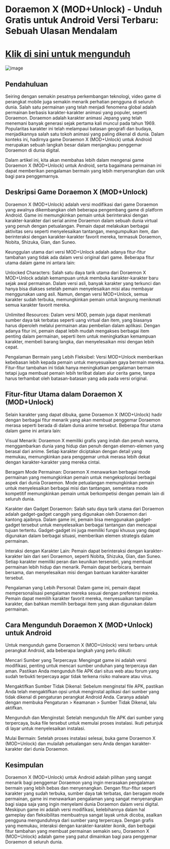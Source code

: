 # Doraemon X (MOD+Unlock) - Unduh Gratis untuk Android Versi Terbaru: Sebuah Ulasan Mendalam

# [Klik di sini untuk mengunduh](https://spoo.me/nsKjlL)

![image](https://github.com/user-attachments/assets/66a948e3-e5bc-402c-8255-3f211ba1c6f1)

## Pendahuluan

Seiring dengan semakin pesatnya perkembangan teknologi, video game di perangkat mobile juga semakin menarik perhatian pengguna di seluruh dunia. Salah satu permainan yang telah menjadi fenomena global adalah permainan berbasis karakter-karakter animasi yang populer, seperti Doraemon. Doraemon adalah karakter animasi Jepang yang telah menemani banyak generasi sejak pertama kali muncul pada tahun 1969. Popularitas karakter ini telah melampaui batasan geografi dan budaya, menjadikannya salah satu tokoh animasi yang paling dikenal di dunia. Dalam konteks ini, hadirnya game Doraemon X (MOD+Unlock) untuk Android merupakan sebuah langkah besar dalam menjangkau penggemar Doraemon di dunia digital.

Dalam artikel ini, kita akan membahas lebih dalam mengenai game Doraemon X (MOD+Unlock) untuk Android, serta bagaimana permainan ini dapat memberikan pengalaman bermain yang lebih menyenangkan dan unik bagi para penggemarnya.

## Deskripsi Game Doraemon X (MOD+Unlock)

Doraemon X (MOD+Unlock) adalah versi modifikasi dari game Doraemon yang awalnya dikembangkan oleh beberapa pengembang game di platform Android. Game ini memungkinkan pemain untuk berinteraksi dengan karakter-karakter dari serial anime Doraemon dalam sebuah dunia virtual yang penuh dengan petualangan. Pemain dapat melakukan berbagai aktivitas seru seperti menyelesaikan tantangan, mengumpulkan item, dan berinteraksi dengan karakter-karakter favorit mereka, termasuk Doraemon, Nobita, Shizuka, Gian, dan Suneo.

Keunggulan utama dari versi MOD+Unlock adalah adanya fitur-fitur tambahan yang tidak ada dalam versi original dari game. Beberapa fitur utama dalam game ini antara lain:

Unlocked Characters: Salah satu daya tarik utama dari Doraemon X MOD+Unlock adalah kemampuan untuk membuka karakter-karakter baru sejak awal permainan. Dalam versi asli, banyak karakter yang terkunci dan hanya bisa diakses setelah pemain menyelesaikan misi atau membayar menggunakan uang asli. Namun, dengan versi MOD+Unlock, semua karakter sudah terbuka, memungkinkan pemain untuk langsung menikmati semua karakter favorit mereka.

Unlimited Resources: Dalam versi MOD, pemain juga dapat menikmati sumber daya tak terbatas seperti uang virtual dan item, yang biasanya harus diperoleh melalui permainan atau pembelian dalam aplikasi. Dengan adanya fitur ini, pemain dapat lebih mudah mengakses berbagai item penting dalam permainan, seperti item untuk meningkatkan kemampuan karakter, membeli barang langka, dan menyelesaikan misi dengan lebih cepat.

Pengalaman Bermain yang Lebih Fleksibel: Versi MOD+Unlock memberikan kebebasan lebih kepada pemain untuk menyesuaikan gaya bermain mereka. Fitur-fitur tambahan ini tidak hanya meningkatkan pengalaman bermain tetapi juga membuat pemain lebih terlibat dalam alur cerita game, tanpa harus terhambat oleh batasan-batasan yang ada pada versi original.

## Fitur-fitur Utama dalam Doraemon X (MOD+Unlock)

Selain karakter yang dapat dibuka, game Doraemon X (MOD+Unlock) hadir dengan berbagai fitur menarik yang akan membuat penggemar Doraemon merasa seperti berada di dalam dunia anime tersebut. Beberapa fitur utama dalam game ini antara lain:

Visual Menarik: Doraemon X memiliki grafis yang indah dan penuh warna, menggambarkan dunia yang hidup dan penuh dengan elemen-elemen yang berasal dari anime. Setiap karakter diciptakan dengan detail yang memukau, memungkinkan para penggemar untuk merasa lebih dekat dengan karakter-karakter yang mereka cintai.

Beragam Mode Permainan: Doraemon X menawarkan berbagai mode permainan yang memungkinkan pemain untuk mengeksplorasi berbagai aspek dari dunia Doraemon. Mode petualangan memungkinkan pemain untuk menyelesaikan berbagai misi dan tantangan, sementara mode kompetitif memungkinkan pemain untuk berkompetisi dengan pemain lain di seluruh dunia.

Karakter dan Gadget Doraemon: Salah satu daya tarik utama dari Doraemon adalah gadget-gadget canggih yang digunakan oleh Doraemon dari kantong ajaibnya. Dalam game ini, pemain bisa menggunakan gadget-gadget tersebut untuk menyelesaikan berbagai tantangan dan mencapai tujuan tertentu. Gadget-gadget ini juga memiliki fungsi khusus yang dapat digunakan dalam berbagai situasi, memberikan elemen strategis dalam permainan.

Interaksi dengan Karakter Lain: Pemain dapat berinteraksi dengan karakter-karakter lain dari seri Doraemon, seperti Nobita, Shizuka, Gian, dan Suneo. Setiap karakter memiliki peran dan keunikan tersendiri, yang membuat permainan lebih hidup dan menarik. Pemain dapat berbicara, bermain bersama, dan menyelesaikan misi dengan bantuan karakter-karakter tersebut.

Pengalaman yang Lebih Personal: Dalam game ini, pemain dapat mempersonalisasi pengalaman mereka sesuai dengan preferensi mereka. Pemain dapat memilih karakter favorit mereka, menyesuaikan tampilan karakter, dan bahkan memilih berbagai item yang akan digunakan dalam permainan.

## Cara Mengunduh Doraemon X (MOD+Unlock) untuk Android

Untuk mengunduh game Doraemon X (MOD+Unlock) versi terbaru untuk perangkat Android, ada beberapa langkah yang perlu diikuti:

Mencari Sumber yang Terpercaya: Mengingat game ini adalah versi modifikasi, penting untuk mencari sumber unduhan yang terpercaya dan aman. Pastikan Anda mengunduh file APK dari situs web atau forum yang sudah terbukti terpercaya agar tidak terkena risiko malware atau virus.

Mengaktifkan Sumber Tidak Dikenal: Sebelum menginstal file APK, pastikan Anda telah mengaktifkan opsi untuk menginstal aplikasi dari sumber yang tidak dikenal di pengaturan perangkat Android Anda. Caranya adalah dengan membuka Pengaturan > Keamanan > Sumber Tidak Dikenal, lalu aktifkan.

Mengunduh dan Menginstal: Setelah mengunduh file APK dari sumber yang terpercaya, buka file tersebut untuk memulai proses instalasi. Ikuti petunjuk di layar untuk menyelesaikan instalasi.

Mulai Bermain: Setelah proses instalasi selesai, buka game Doraemon X (MOD+Unlock) dan mulailah petualangan seru Anda dengan karakter-karakter dari dunia Doraemon.

## Kesimpulan

Doraemon X (MOD+Unlock) untuk Android adalah pilihan yang sangat menarik bagi penggemar Doraemon yang ingin merasakan pengalaman bermain yang lebih bebas dan menyenangkan. Dengan fitur-fitur seperti karakter yang sudah terbuka, sumber daya tak terbatas, dan beragam mode permainan, game ini menawarkan pengalaman yang sangat menyenangkan bagi siapa saja yang ingin menyelami dunia Doraemon dalam versi digital. Meskipun game ini adalah versi modifikasi, kelebihannya dalam hal gameplay dan fleksibilitas membuatnya sangat layak untuk dicoba, asalkan pengguna mengunduhnya dari sumber yang terpercaya. Dengan grafis yang memukau, interaksi dengan karakter-karakter ikonik, dan berbagai fitur tambahan yang membuat permainan semakin seru, Doraemon X (MOD+Unlock) adalah game yang patut dimainkan bagi para penggemar Doraemon di seluruh dunia.
